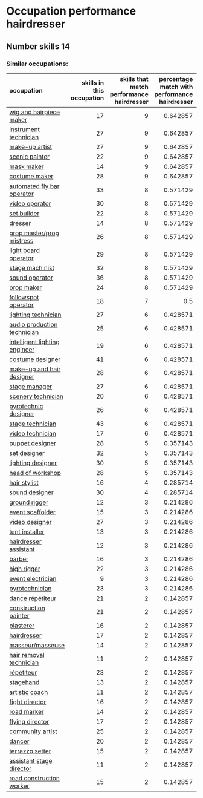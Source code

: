 # Occupation performance hairdresser
## Number skills 14
### Similar occupations:
| occupation                                                        |   skills in this occupation |   skills that match performance hairdresser |   percentage match with performance hairdresser |   skills not in performance hairdresser |
|:------------------------------------------------------------------|----------------------------:|--------------------------------------------:|------------------------------------------------:|----------------------------------------:|
| [wig and hairpiece maker](wig_and_hairpiece_maker.md)             |                          17 |                                           9 |                                        0.642857 |                                       8 |
| [instrument technician](instrument_technician.md)                 |                          27 |                                           9 |                                        0.642857 |                                      18 |
| [make-up artist](make-up_artist.md)                               |                          27 |                                           9 |                                        0.642857 |                                      18 |
| [scenic painter](scenic_painter.md)                               |                          22 |                                           9 |                                        0.642857 |                                      13 |
| [mask maker](mask_maker.md)                                       |                          14 |                                           9 |                                        0.642857 |                                       5 |
| [costume maker](costume_maker.md)                                 |                          28 |                                           9 |                                        0.642857 |                                      19 |
| [automated fly bar operator](automated_fly_bar_operator.md)       |                          33 |                                           8 |                                        0.571429 |                                      25 |
| [video operator](video_operator.md)                               |                          30 |                                           8 |                                        0.571429 |                                      22 |
| [set builder](set_builder.md)                                     |                          22 |                                           8 |                                        0.571429 |                                      14 |
| [dresser](dresser.md)                                             |                          14 |                                           8 |                                        0.571429 |                                       6 |
| [prop master/prop mistress](prop_master-prop_mistress.md)         |                          26 |                                           8 |                                        0.571429 |                                      18 |
| [light board operator](light_board_operator.md)                   |                          29 |                                           8 |                                        0.571429 |                                      21 |
| [stage machinist](stage_machinist.md)                             |                          32 |                                           8 |                                        0.571429 |                                      24 |
| [sound operator](sound_operator.md)                               |                          36 |                                           8 |                                        0.571429 |                                      28 |
| [prop maker](prop_maker.md)                                       |                          24 |                                           8 |                                        0.571429 |                                      16 |
| [followspot operator](followspot_operator.md)                     |                          18 |                                           7 |                                        0.5      |                                      11 |
| [lighting technician](lighting_technician.md)                     |                          27 |                                           6 |                                        0.428571 |                                      21 |
| [audio production technician](audio_production_technician.md)     |                          25 |                                           6 |                                        0.428571 |                                      19 |
| [intelligent lighting engineer](intelligent_lighting_engineer.md) |                          19 |                                           6 |                                        0.428571 |                                      13 |
| [costume designer](costume_designer.md)                           |                          41 |                                           6 |                                        0.428571 |                                      35 |
| [make-up and hair designer](make-up_and_hair_designer.md)         |                          28 |                                           6 |                                        0.428571 |                                      22 |
| [stage manager](stage_manager.md)                                 |                          27 |                                           6 |                                        0.428571 |                                      21 |
| [scenery technician](scenery_technician.md)                       |                          20 |                                           6 |                                        0.428571 |                                      14 |
| [pyrotechnic designer](pyrotechnic_designer.md)                   |                          26 |                                           6 |                                        0.428571 |                                      20 |
| [stage technician](stage_technician.md)                           |                          43 |                                           6 |                                        0.428571 |                                      37 |
| [video technician](video_technician.md)                           |                          17 |                                           6 |                                        0.428571 |                                      11 |
| [puppet designer](puppet_designer.md)                             |                          28 |                                           5 |                                        0.357143 |                                      23 |
| [set designer](set_designer.md)                                   |                          32 |                                           5 |                                        0.357143 |                                      27 |
| [lighting designer](lighting_designer.md)                         |                          30 |                                           5 |                                        0.357143 |                                      25 |
| [head of workshop](head_of_workshop.md)                           |                          28 |                                           5 |                                        0.357143 |                                      23 |
| [hair stylist](hair_stylist.md)                                   |                          16 |                                           4 |                                        0.285714 |                                      12 |
| [sound designer](sound_designer.md)                               |                          30 |                                           4 |                                        0.285714 |                                      26 |
| [ground rigger](ground_rigger.md)                                 |                          12 |                                           3 |                                        0.214286 |                                       9 |
| [event scaffolder](event_scaffolder.md)                           |                          15 |                                           3 |                                        0.214286 |                                      12 |
| [video designer](video_designer.md)                               |                          27 |                                           3 |                                        0.214286 |                                      24 |
| [tent installer](tent_installer.md)                               |                          13 |                                           3 |                                        0.214286 |                                      10 |
| [hairdresser assistant](hairdresser_assistant.md)                 |                          12 |                                           3 |                                        0.214286 |                                       9 |
| [barber](barber.md)                                               |                          16 |                                           3 |                                        0.214286 |                                      13 |
| [high rigger](high_rigger.md)                                     |                          22 |                                           3 |                                        0.214286 |                                      19 |
| [event electrician](event_electrician.md)                         |                           9 |                                           3 |                                        0.214286 |                                       6 |
| [pyrotechnician](pyrotechnician.md)                               |                          23 |                                           3 |                                        0.214286 |                                      20 |
| [dance répétiteur](dance_répétiteur.md)                           |                          21 |                                           2 |                                        0.142857 |                                      19 |
| [construction painter](construction_painter.md)                   |                          21 |                                           2 |                                        0.142857 |                                      19 |
| [plasterer](plasterer.md)                                         |                          16 |                                           2 |                                        0.142857 |                                      14 |
| [hairdresser](hairdresser.md)                                     |                          17 |                                           2 |                                        0.142857 |                                      15 |
| [masseur/masseuse](masseur-masseuse.md)                           |                          14 |                                           2 |                                        0.142857 |                                      12 |
| [hair removal technician](hair_removal_technician.md)             |                          11 |                                           2 |                                        0.142857 |                                       9 |
| [répétiteur](répétiteur.md)                                       |                          23 |                                           2 |                                        0.142857 |                                      21 |
| [stagehand](stagehand.md)                                         |                          13 |                                           2 |                                        0.142857 |                                      11 |
| [artistic coach](artistic_coach.md)                               |                          11 |                                           2 |                                        0.142857 |                                       9 |
| [fight director](fight_director.md)                               |                          16 |                                           2 |                                        0.142857 |                                      14 |
| [road marker](road_marker.md)                                     |                          14 |                                           2 |                                        0.142857 |                                      12 |
| [flying director](flying_director.md)                             |                          17 |                                           2 |                                        0.142857 |                                      15 |
| [community artist](community_artist.md)                           |                          25 |                                           2 |                                        0.142857 |                                      23 |
| [dancer](dancer.md)                                               |                          20 |                                           2 |                                        0.142857 |                                      18 |
| [terrazzo setter](terrazzo_setter.md)                             |                          15 |                                           2 |                                        0.142857 |                                      13 |
| [assistant stage director](assistant_stage_director.md)           |                          11 |                                           2 |                                        0.142857 |                                       9 |
| [road construction worker](road_construction_worker.md)           |                          15 |                                           2 |                                        0.142857 |                                      13 |
